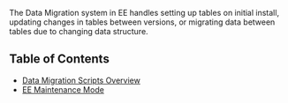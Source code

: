 The Data Migration system in EE handles setting up tables on initial install, updating changes in tables between versions, or migrating data between tables due to changing data structure.

## Table of Contents

- [Data Migration Scripts Overview](data-migration-scripts.md)
- [EE Maintenance Mode](ee-maintenance-mode.md)